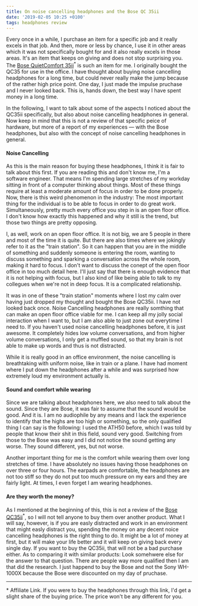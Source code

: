 ```yaml
---
title: On noise cancelling headphones and the Bose QC 35ii
date: '2019-02-05 10:25 +0100'
tags: headphones review
---
```


Every once in a while, I purchase an item for a specific job and it really
excels in that job. And then, more or less by chance, I use it in other areas
which it was not specifically bought for and it also really excels in those
areas. It's an item that keeps on giving and does not stop surprising you. The
[Bose QuietComfort 35ii](https://amzn.to/3ceTMFU)<sup>\*</sup> is such an item for me.
I originally bought the QC35 for use in the office. I have thought about buying noise cancelling headphones for a long time, but could never really make the jump because of the rather high price point.
One day, I just made the impulse pruchase and I never looked back. This is, hands down, the best way I have spent money in a long time.

In the following, I want to talk about some of the aspects I noticed about the QC35ii specifically, but also about noise cancelling headphones in general. Now keep in mind that this is not a review of that specific peice of hardware, but more of a report of my experiences — with the Bose headphones, but also with the concept of noise cancelling headphones in general.

#### Noise Cancelling

As this is the main reason for buying these headphones, I think it is fair to talk about this first. If you are reading this and don't know me, I'm a software engineer. That means I'm spending large stretches of my workday sitting in front of a computer thinking about things. Most of these things require at least a moderate amount of focus in order to be done properly.
Now, there is this weird phenomenon in the industry: The most important thing for the individual is to be able to focus in order to do great work. Simultaneously, pretty much every office you step in is an open floor office. I don't know how exactly this happened and why it still is the trend, but those two things are pretty opposing.

I, as well, work on an open floor office. It is not big, we are 5 people in there and most of the time it is quite. But there are also times where we jokingly refer to it as the "train station". So it can happen that you are in the middle of something and suddenly someone is entering the room, wanting to discuss something and sparking a conversation across the whole room, making it hard to focus.
I don't want to discuss the conept of the open floor office in too much detail here. I'll just say that there is enough evidence that it is not helping with focus, but I also kind of like being able to talk to my collegues when we're not in deep focus. It is a complicated relationship.

It was in one of these "train station" moments where I lost my calm over having just dropped my thought and bought the Bose QC35ii. I have not looked back once.
Noise Cancelling headphones are really somthing that can make an open floor office viable for me. I can keep all my jolly social interaction when I want to, but I am also able to just zone out everytime I need to. If you haven't used noise cancelling headphones before, it is just awesome. It completely hides low volume conversations, and from higher volume conversations, I only get a muffled sound, so that my brain is not able to make up words and thus is not distracted.

While it is really good in an office environment, the noise cancelling is breathtaking with uniform noise, like in train or a plane. I have had moment where I put down the headphones after a while and was surprised how extremely loud my environment actually is.

#### Sound and comfort while wearing

Since we are talking about headphones here, we also need to talk about the sound. Since they are Bose, it was fair to assume that the sound would be good. And it is. I am no audiophile by any means and I lack the experience to identify that the highs are too high or something, so the only qualified thing I can say is the following: I used the ATH50 before, which I was told by people that know their shit in this field, sound very good. Switching from those to the Bose was easy and I did not notice the sound getting any worse. They sound different, yes, but not worse.

Another important thing for me is the comfort while wearing them over long stretches of time. I have absolutely no issues having those headphones on over three or four hours. The earpads are comfortable, the headphones are not too stiff so they do not put too much pressure on my ears and they are fairly light. At times, I even forget I am wearing headphones.

#### Are they worth the money?

As I mentioned at the beginning of this, this is not a review of the [Bose QC35ii](https://amzn.to/3ceTMFU)<sup>\*</sup>, so I will not tell anyone to buy them over another product. What I will say, however, is if you are easly distracted and work in an environment that might easly distract you, spending the money on any decent noice cancelling headphones is the right thing to do. It might be a lot of money at first, but it will make your life better and it will keep on giving back every single day. If you want to buy the QC35ii, that will not be a bad purchase either.
As to comparing it with similar products: Look somehwere else for the answer to that question. There are people way more qualified then I am that did the research. I just happend to buy the Bose and not the Sony WH-1000X because the Bose were discounted on my day of pruchase.

---

\* Affiliate Link. If you were to buy the headphones through this link, I'd get a slight share of the buying price. The price won't be any different for you.
